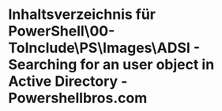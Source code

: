 # Inhaltsverzeichnis für PowerShell\00-ToInclude\PS\Images\ADSI - Searching for an user object in Active Directory - Powershellbros.com


